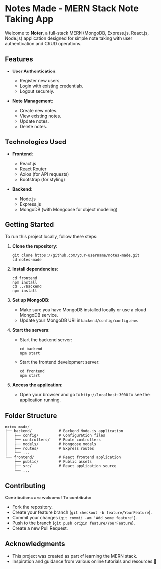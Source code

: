 # Notes Made - MERN Stack Note Taking App

Welcome to **Noter**, a full-stack MERN (MongoDB, Express.js, React.js, Node.js) application designed for simple note taking with user authentication and CRUD operations.

## Features

- **User Authentication**: 
  - Register new users.
  - Login with existing credentials.
  - Logout securely.

- **Note Management**:
  - Create new notes.
  - View existing notes.
  - Update notes.
  - Delete notes.

## Technologies Used

- **Frontend**:
  - React.js
  - React Router
  - Axios (for API requests)
  - Bootstrap (for styling)

- **Backend**:
  - Node.js
  - Express.js
  - MongoDB (with Mongoose for object modeling)

## Getting Started

To run this project locally, follow these steps:

1. **Clone the repository**:
   ```
   git clone https://github.com/your-username/notes-made.git
   cd notes-made
   ```

2. **Install dependencies**:
   ```
   cd frontend
   npm install
   cd ../backend
   npm install
   ```

3. **Set up MongoDB**:
   - Make sure you have MongoDB installed locally or use a cloud MongoDB service.
   - Update your MongoDB URI in `backend/config/config.env`.

4. **Start the servers**:
   - Start the backend server:
     ```
     cd backend
     npm start
     ```
   - Start the frontend development server:
     ```
     cd frontend
     npm start
     ```

5. **Access the application**:
   - Open your browser and go to `http://localhost:3000` to see the application running.

## Folder Structure

```
notes-made/
├── backend/            # Backend Node.js application
│   ├── config/         # Configuration files
│   ├── controllers/    # Route controllers
│   ├── models/         # Mongoose models
│   ├── routes/         # Express routes
│   └── ...
└── frontend/           # React frontend application
    ├── public/         # Public assets
    ├── src/            # React application source
    └── ...
```

## Contributing

Contributions are welcome! To contribute:
- Fork the repository.
- Create your feature branch (`git checkout -b feature/YourFeature`).
- Commit your changes (`git commit -am 'Add some feature'`).
- Push to the branch (`git push origin feature/YourFeature`).
- Create a new Pull Request.

## Acknowledgments

- This project was created as part of learning the MERN stack.
- Inspiration and guidance from various online tutorials and resources.🚀
